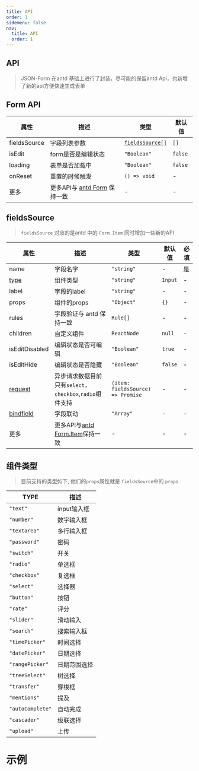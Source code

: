 ```yaml
---
title: API
order: 1
sidemenu: false
nav:
  title: API
  order: 1
---
```


## API

> JSON-Form 在antd 基础上进行了封装，尽可能的保留antd Api，也新增了新的api方便快速生成表单

## Form API

| 属性 | 描述 | 类型 | 默认值 |
| --- | --- | --- | --- |
| fieldsSource | 字段列表参数 | [<code>fieldsSource[]</code>](#fieldssource) | `[]` |
| isEdit | form是否是编辑状态 | `"Boolean"` | `false` |
| loading | 表单是否加载中 | `"Boolean"` | `false` |
| onReset | 重置的时候触发 | `() => void` | - |
| 更多 | 更多API与 [antd Form](https://ant.design/components/form-cn/#API) 保持一致 | - | - |


<!-- handleSearch 组件自动完成 -->
<!-- handleLoadData 组件自动完成 -->

## fieldsSource

> `fieldsSource` 对应的是antd 中的 `Form.Item` 同时增加一些新的API

| 属性 | 描述 | 类型 | 默认值 | 必填|
| --- | --- | --- | --- | --- |
| name | 字段名字 | `"string"` | - | 是 |
| [type](#组件类型) | 组件类型 | `"string"` | `Input` | - |
| label | 字段的label |`"string"`| - | - |
| props | 组件的props |`"Object"`|`{}`| - |
| rules | 字段验证与 antd 保持一致 |`Rule[]`| - | - |
| children | 自定义组件 |`ReactNode`|`null`| - |
| isEditDisabled | 编辑状态是否可编辑 | `"Boolean"` | `true` | - |
| isEditHide | 编辑状态是否隐藏 |`"Boolean"`| `false` | - |
| [request](/example#通过异步获取选项数据) | 异步请求数据目前只有`select`，`checkbox`,`radio`组件支持 | `(item: fieldsSource) => Promise` | - | - |
| [bindfield](/form-contact) | 字段联动 | `"Array"` | - | - |
| 更多 | 更多API与[antd Form.Item](https://ant.design/components/form-cn/#Form.Item)保持一致 | - | - | - |


## 组件类型
> 目前支持的类型如下, 他们的`props`属性就是 `fieldsSource`中的 `props`

| TYPE | 描述 |
| --- | --- |
| `"text"` | input输入框 |
| `"number"` | 数字输入框 |
| `"textarea"` | 多行输入框 |
| `"password"` | 密码 |
| `"switch"` | 开关 |
| `"radio"` | 单选框 |
| `"checkbox"` | 复选框 |
| `"select"` | 选择器 |
| `"button"` | 按钮 |
| `"rate"` | 评分 |
| `"slider"` | 滑动输入 |
| `"search"` | 搜索输入框 |
| `"timePicker"` | 时间选择 |
| `"datePicker"` | 日期选择 |
| `"rangePicker"` | 日期范围选择 |
| `"treeSelect"` | 树选择 |
| `"transfer"` | 穿梭框 |
| `"mentions"` | 提及 |
| `"autoComplete"` | 自动完成 |
| `"cascader"` | 级联选择 |
| `"upload"` | 上传 |

# 示例
<code src="./example/form_demo.tsx" />